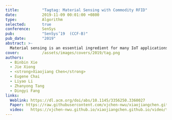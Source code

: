 ```yaml
---
title:          "Tagtag: Material Sensing with Commodity RFID"
date:           2019-11-09 00:01:00 +0800
type:           Algorithm
selected:       true
conference:     SenSys
pub:            "SenSys’19  (CCF-B)"
pub_date:       "2019"
abstract: >-
  Material sensing is an essential ingredient for many IoT applications. While hyperspectral camera, infrared, X-Ray, and Radar provide potential solutions for material identification, high cost is the major concern limiting their applications. In this paper, we explore the capability of employing RF signals for fine-grained material sensing with commodity RFID device. The key reason for our system to work is that the tag antenna's impedance is changed when it is close or attached to a target. The amount of impedance change is dependent on the target's material type, thus enabling us to utilize the impedance-related phase change available at commodity RFID devices for material sensing. Several key challenges are addressed before we turn the idea into a functional system: (i) the random tag-reader distance causes an additional unknown phase change on top of the phase change caused by the target material; (ii) the tag rotations cause phase shifts and (iii) for conductive liquid, there exists liquid reflection which interferes with the impedance-caused phase change. We address these challenges with novel solutions. Comprehensive experiments show high identification accuracies even for very similar materials such as Pepsi and Coke. 
cover:          /assets/images/covers/2019/tag.png
authors:
  - Binbin Xie
  - Jie Xiong 
  - <strong>Xiaojiang Chen</strong>
  - Eugene Chai
  - Liyao Li
  - Zhanyong Tang
  - Dingyi Fang
links:
  Weblink: https://dl.acm.org/doi/abs/10.1145/3356250.3360027
  Paper: https://raw.githubusercontent.com/xjchen-nwu/xiaojiangchen.github.io/main/paper/2019/Tagtag.pdf
  video:   https://xjchen-nwu.github.io/xiaojiangchen.github.io/video/tagtag/tagtag.html
---
```

